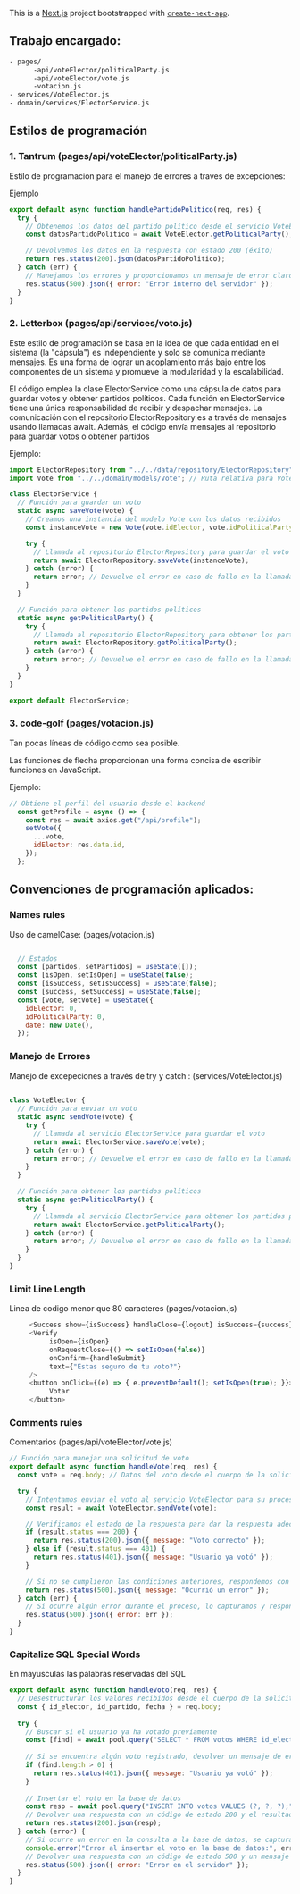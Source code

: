 This is a [Next.js](https://nextjs.org/) project bootstrapped with [`create-next-app`](https://github.com/vercel/next.js/tree/canary/packages/create-next-app).

## Trabajo encargado:
```bash
- pages/
      -api/voteElector/politicalParty.js
      -api/voteElector/vote.js
      -votacion.js
- services/VoteElector.js
- domain/services/ElectorService.js
```
## Estilos de programación

### 1. Tantrum (pages/api/voteElector/politicalParty.js)
Estilo de programacion para el manejo de errores a traves de excepciones:

Ejemplo
```javascript
export default async function handlePartidoPolitico(req, res) {
  try {
    // Obtenemos los datos del partido político desde el servicio VoteElector
    const datosPartidoPolitico = await VoteElector.getPoliticalParty();

    // Devolvemos los datos en la respuesta con estado 200 (éxito)
    return res.status(200).json(datosPartidoPolitico);
  } catch (err) {
    // Manejamos los errores y proporcionamos un mensaje de error claro
    res.status(500).json({ error: "Error interno del servidor" });
  }
}
```
### 2. Letterbox (pages/api/services/voto.js)

Este estilo de programación se basa en la idea de que cada entidad en el sistema (la "cápsula") es independiente y solo se comunica mediante mensajes. Es una forma de lograr un acoplamiento más bajo entre los componentes de un sistema y promueve la modularidad y la escalabilidad.

El código emplea la clase ElectorService como una cápsula de datos para guardar votos y obtener partidos políticos. Cada función en ElectorService tiene una única responsabilidad de recibir y despachar mensajes. La comunicación con el repositorio ElectorRepository es a través de mensajes usando llamadas await. Además, el código envía mensajes al repositorio para guardar votos o obtener partidos

Ejemplo: 
```javascript
import ElectorRepository from "../../data/repository/ElectorRepository"; // Ruta relativa para ElectorRepository
import Vote from "../../domain/models/Vote"; // Ruta relativa para Vote model

class ElectorService {
  // Función para guardar un voto
  static async saveVote(vote) {
    // Creamos una instancia del modelo Vote con los datos recibidos
    const instanceVote = new Vote(vote.idElector, vote.idPoliticalParty, vote.date);

    try {
      // Llamada al repositorio ElectorRepository para guardar el voto
      return await ElectorRepository.saveVote(instanceVote);
    } catch (error) {
      return error; // Devuelve el error en caso de fallo en la llamada al repositorio
    }
  }

  // Función para obtener los partidos políticos
  static async getPoliticalParty() {
    try {
      // Llamada al repositorio ElectorRepository para obtener los partidos políticos
      return await ElectorRepository.getPoliticalParty();
    } catch (error) {
      return error; // Devuelve el error en caso de fallo en la llamada al repositorio
    }
  }
}

export default ElectorService;
```
### 3. code-golf (pages/votacion.js)

Tan pocas líneas de código como sea posible.

Las funciones de flecha proporcionan una forma concisa de escribir funciones en JavaScript.

Ejemplo:
```javascript
// Obtiene el perfil del usuario desde el backend
  const getProfile = async () => {
    const res = await axios.get("/api/profile");
    setVote({
      ...vote,
      idElector: res.data.id,
    });
  };
```
## Convenciones de programación aplicados:
### Names rules 
Uso de camelCase: (pages/votacion.js)
```javascript

  // Estados
  const [partidos, setPartidos] = useState([]);
  const [isOpen, setIsOpen] = useState(false);
  const [isSuccess, setIsSuccess] = useState(false);
  const [success, setSuccess] = useState(false);
  const [vote, setVote] = useState({
    idElector: 0,
    idPoliticalParty: 0,
    date: new Date(),
  });
```
### Manejo de Errores 
Manejo de excepeciones a través de try y catch : (services/VoteElector.js)
```javascript
  
class VoteElector {
  // Función para enviar un voto
  static async sendVote(vote) {
    try {
      // Llamada al servicio ElectorService para guardar el voto
      return await ElectorService.saveVote(vote);
    } catch (error) {
      return error; // Devuelve el error en caso de fallo en la llamada al servicio
    }
  }

  // Función para obtener los partidos políticos
  static async getPoliticalParty() {
    try {
      // Llamada al servicio ElectorService para obtener los partidos políticos
      return await ElectorService.getPoliticalParty();
    } catch (error) {
      return error; // Devuelve el error en caso de fallo en la llamada al servicio
    }
  }
}
```
### Limit Line Length
Linea de codigo menor que 80 caracteres (pages/votacion.js)
```javascript
     <Success show={isSuccess} handleClose={logout} isSuccess={success} />
     <Verify
          isOpen={isOpen}
          onRequestClose={() => setIsOpen(false)}
          onConfirm={handleSubmit}
          text={"Estas seguro de tu voto?"}
     />
     <button onClick={(e) => { e.preventDefault(); setIsOpen(true); }}>
          Votar
     </button>
```
### Comments rules
Comentarios (pages/api/voteElector/vote.js)
```javascript
// Función para manejar una solicitud de voto
export default async function handleVote(req, res) {
  const vote = req.body; // Datos del voto desde el cuerpo de la solicitud

  try {
    // Intentamos enviar el voto al servicio VoteElector para su procesamiento
    const result = await VoteElector.sendVote(vote);

    // Verificamos el estado de la respuesta para dar la respuesta adecuada
    if (result.status === 200) {
      return res.status(200).json({ message: "Voto correcto" });
    } else if (result.status === 401) {
      return res.status(401).json({ message: "Usuario ya votó" });
    }

    // Si no se cumplieron las condiciones anteriores, respondemos con un error 500
    return res.status(500).json({ message: "Ocurrió un error" });
  } catch (err) {
    // Si ocurre algún error durante el proceso, lo capturamos y respondemos con un error 500
    res.status(500).json({ error: err }); 
  }
}
```
### Capitalize SQL Special Words
En mayusculas las palabras reservadas del SQL
```javascript
export default async function handleVoto(req, res) {
  // Desestructurar los valores recibidos desde el cuerpo de la solicitud
  const { id_elector, id_partido, fecha } = req.body;
  
  try {
    // Buscar si el usuario ya ha votado previamente
    const [find] = await pool.query("SELECT * FROM votos WHERE id_elector = ?", [id_elector]);
    
    // Si se encuentra algún voto registrado, devolver un mensaje de error
    if (find.length > 0) {
      return res.status(401).json({ message: "Usuario ya votó" });
    }
    
    // Insertar el voto en la base de datos
    const resp = await pool.query("INSERT INTO votos VALUES (?, ?, ?);", [id_elector, id_partido, fecha]);
    // Devolver una respuesta con un código de estado 200 y el resultado de la inserción
    return res.status(200).json(resp);
  } catch (error) {
    // Si ocurre un error en la consulta a la base de datos, se captura aquí
    console.error("Error al insertar el voto en la base de datos:", error);
    // Devolver una respuesta con un código de estado 500 y un mensaje de error genérico para el cliente
    res.status(500).json({ error: "Error en el servidor" });
  }
}
```
